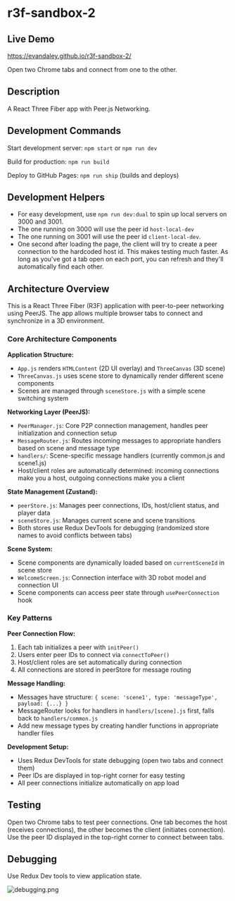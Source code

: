 # r3f-sandbox-2

## Live Demo

https://evandaley.github.io/r3f-sandbox-2/

Open two Chrome tabs and connect from one to the other.

## Description

A React Three Fiber app with Peer.js Networking.

## Development Commands

Start development server: `npm start` or `npm run dev`

Build for production: `npm run build`

Deploy to GitHub Pages: `npm run ship` (builds and deploys)

## Development Helpers

- For easy development, use `npm run dev:dual` to spin up local servers on 3000 and 3001. 
- The one running on 3000 will use the peer id `host-local-dev`
- The one running on 3001 will use the peer id `client-local-dev`. 
- One second after loading the page, the client will try to create a peer connection to the hardcoded host id. This makes testing much faster. As long as you've got a tab open on each port, you can refresh and they'll automatically find each other. 

## Architecture Overview

This is a React Three Fiber (R3F) application with peer-to-peer networking using PeerJS. The app allows multiple browser tabs to connect and synchronize in a 3D environment.

### Core Architecture Components

**Application Structure:**
- `App.js` renders `HTMLContent` (2D UI overlay) and `ThreeCanvas` (3D scene)
- `ThreeCanvas.js` uses scene store to dynamically render different scene components
- Scenes are managed through `sceneStore.js` with a simple scene switching system

**Networking Layer (PeerJS):**
- `PeerManager.js`: Core P2P connection management, handles peer initialization and connection setup
- `MessageRouter.js`: Routes incoming messages to appropriate handlers based on scene and message type
- `handlers/`: Scene-specific message handlers (currently common.js and scene1.js)
- Host/client roles are automatically determined: incoming connections make you a host, outgoing connections make you a client

**State Management (Zustand):**
- `peerStore.js`: Manages peer connections, IDs, host/client status, and player data
- `sceneStore.js`: Manages current scene and scene transitions
- Both stores use Redux DevTools for debugging (randomized store names to avoid conflicts between tabs)

**Scene System:**
- Scene components are dynamically loaded based on `currentSceneId` in scene store
- `WelcomeScreen.js`: Connection interface with 3D robot model and connection UI
- Scene components can access peer state through `usePeerConnection` hook

### Key Patterns

**Peer Connection Flow:**
1. Each tab initializes a peer with `initPeer()`
2. Users enter peer IDs to connect via `connectToPeer()`
3. Host/client roles are set automatically during connection
4. All connections are stored in peerStore for message routing

**Message Handling:**
- Messages have structure: `{ scene: 'scene1', type: 'messageType', payload: {...} }`
- MessageRouter looks for handlers in `handlers/[scene].js` first, falls back to `handlers/common.js`
- Add new message types by creating handler functions in appropriate handler files

**Development Setup:**
- Uses Redux DevTools for state debugging (open two tabs and connect them)
- Peer IDs are displayed in top-right corner for easy testing
- All peer connections initialize automatically on app load

## Testing

Open two Chrome tabs to test peer connections. One tab becomes the host (receives connections), the other becomes the client (initiates connection). Use the peer ID displayed in the top-right corner to connect between tabs.

## Debugging

Use Redux Dev tools to view application state.

![debugging.png](debugging.png)